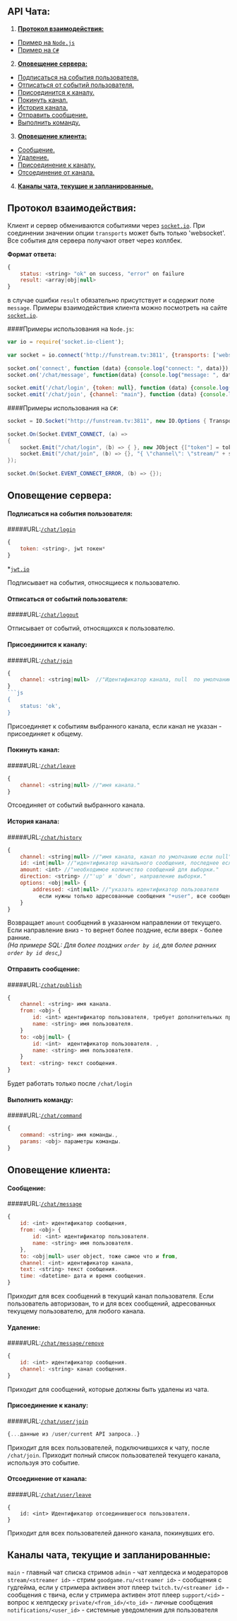 API Чата:
------------------
1. [**Протокол взаимодействия:**](#Протокол-взаимодействия)  
  - [Пример на `Node.js`](#Примеры-использования-на-nodejs)
  - [Пример на `C#`](#Примеры-использования-на-c)
2. [**Оповещение сервера:**](#Оповещение-сервера)  
  - [Подписаться на события пользователя.](#Подписаться-на-события-пользователя)
  - [Отписаться от событий пользователя.](#Отписаться-от-событий-пользователя)
  - [Присоединится к каналу.](#Присоединится-к-каналу)
  - [Покинуть канал.](#Покинуть-канал)
  - [История канала.](#История-канала)
  - [Отправить сообщение.](#Отправить-сообщение)
  - [Выполнить команду.](#Выполнить-команду)
3. [**Оповещение клиента:**](#Оповещение-клиента)
  - [Сообщение.](#Сообщение) 
  - [Удаление.](#Удаление)
  - [Присоединение к каналу.](#Присоединение-к-каналу)  
  - [Отсоединение от канала.](#Отсоединение-от-канала)
4. [**Каналы чата, текущие и запланированные.**](#Каналы-чата-текущие-и-запланированные)
  
## Протокол взаимодействия:

Клиент и сервер обмениваются событиями через [`socket.io`](http://socket.io/). 
При соединении значении опции `transports` может быть только 'websocket'.
Все события для сервера получают ответ через коллбек.

**Формат ответа:**
```js
{
    status: <string> "ok" on success, "error" on failure
    result: <array|obj|null>
}
```
в случае ошибки `result` обязательно присутствует и содержит поле `message`.
Примеры взаимодействия клиента можно посмотреть на сайте [`socket.io`](http://socket.io/). 

####Примеры использования на `Node.js`:

```js
var io = require('socket.io-client');
 
var socket = io.connect('http://funstream.tv:3811', {transports: ['websocket']});
 
socket.on('connect', function (data) {console.log("connect: ", data)});
socket.on('/chat/message', function(data) {console.log("message: ", data)});
 
socket.emit('/chat/login', {token: null}, function (data) {console.log("login: ", data)});
socket.emit('/chat/join', {channel: "main"}, function (data) {console.log("chat: ", data)});
```

####Примеры использования на `C#`:
```C#
socket = IO.Socket("http://funstream.tv:3811", new IO.Options { Transports = ImmutableList.Create("websocket") });
 
socket.On(Socket.EVENT_CONNECT, (a) =>
{
    socket.Emit("/chat/login", (b) => { }, new JObject {["token"] = token });
    socket.Emit("/chat/join", (b) => {}, "{ \"channel\": \"stream/" + streamerID + "\"}");
});
 
socket.On(Socket.EVENT_CONNECT_ERROR, (b) => {});
```
 
## Оповещение сервера:

#### Подписаться на события пользователя:  
#####URL:[`/chat/login`](http://funstream.tv/api/chat/login)  
```js
{
    token: <string>, jwt токен*
}
```
*[`jwt.io`](http://jwt.io/)   

Подписывает на события, относящиеся к пользователю.
 
#### Отписаться от событий пользователя:  
#####URL:[`/chat/logout`](http://funstream.tv/api/)  

Отписывает от событий, относящихся к пользователю.  

#### Присоединится к каналу:  
#####URL:[`/chat/join`](http://funstream.tv/api/chat/join)  
```js
{
    channel: <string|null>  //"Идентификатор канала, null  по умолчанию."
}
```js 
{
    status: 'ok',
}
```
Присоединяет к событиям выбранного канала, если канал не указан - присоединяет к общему.

#### Покинуть канал:    
#####URL:[`/chat/leave`](http://funstream.tv/api/chat/leave)  
```js
{
    channel: <string|null> //"имя канала."
}
```
Отсоединяет от событий выбранного канала.

#### История канала:   
#####URL:[`/chat/history`](http://funstream.tv/api/chat/history)  
```js
{
    channel: <string|null> //"имя канала, канал по умолчанию если null"
    id: <int|null> //"идентификатор начального сообщения, последнее если null"
    amount: <int> //"необходимое количество сообщений для выборки."
    direction: <string> //"'up' и 'down', направление выборки."
    options: <obj|null> {
        addressed: <int|null> //"указать идентификатор пользователя 
          если нужны только адресованные сообщения "+user", все сообщения если null."
    }
}
```
Возвращает `amount` сообщений в указанном направлении от текущего. Если направление вниз - то вернет более поздние, если вверх - более ранние.  
*(На примере SQL: Для более поздних `order by id`, для более ранних `order by id desc`,)*  

#### Отправить сообщение:
#####URL:[`/chat/publish`](http://funstream.tv/api/chat/publish)  
```js
{
    channel: <string> имя канала.
    from: <obj> {
        id: <int> идентификатор пользователя, требует дополнительных привилегий. ,
        name: <string> имя пользователя.
    }
    to: <obj|null> {
        id: <int>  идентификатор пользователя. ,
        name: <string> имя пользователя.
    }
    text: <string> текст сообщения.   
}
```
Будет работать только после `/chat/login`  

#### Выполнить команду:  
#####URL:[`/chat/command`](http://funstream.tv/api/chat/command)  
```js
{
    command: <string> имя команды.,
    params: <obj> параметры команды.
}
```
 
## Оповещение клиента:

#### Сообщение:  
#####URL:[`/chat/message`](http://funstream.tv/api/chat/message)  
```js
{
    id: <int> идентификатор сообщения,
    from: <obj> {
        id: <int> идентификатор пользователя.
        name: <string> имя пользователя.
    },
    to: <obj|null> user object, тоже самое что и from,
    channel: <int> идентификатор канала,
    text: <string> текст сообщения.
    time: <datetime> дата и время сообщения.
}
```
Приходит для всех сообщений в текущий канал пользователя. Если пользователь авторизован, то и для всех сообщений, адресованных текущему пользователю, для любого канала.

#### Удаление:  
#####URL:[`/chat/message/remove`](http://funstream.tv/api/chat/message/remove)  
```js
{ 
    id: <int> идентификатор сообщения.
    channel: <string> канал сообщения.
}
```
Приходит для сообщений, которые должны быть удалены из чата.

#### Присоединение к каналу:  
#####URL:[`/chat/user/join`](http://funstream.tv/api/chat/user/join)  
```js
{...данные из /user/current API запроса..}
```
Приходит для всех пользователей, подключившихся к чату, после` /chat/join`. Приходит полный список пользователей текущего канала, используя это событие.

#### Отсоединение от канала:  
#####URL:[`/chat/user/leave`](http://funstream.tv/api/chat/user/leave)  
```
{
    id: <int> Идентификатор отсоединившегося пользователя.
}
```
Приходит для всех пользователей данного канала, покинувших его.

## Каналы чата, текущие и запланированные:

```main``` - главный чат списка стримов
```admin``` - чат хелпдеска и модераторов
```stream/<streamer id>``` - стрим
```goodgame.ru/<streamer id>``` - сообщения с гудгейма, если у стримера активен этот плеер
```twitch.tv/<streamer id>``` - сообщения с твича, если у стримера активен этот плеер
```support/<id>``` - вопрос к хелпдеску
```private/<from_id>/<to_id>``` - личные сообщения
```notifications/<user_id>``` - системные уведомления для пользователя
